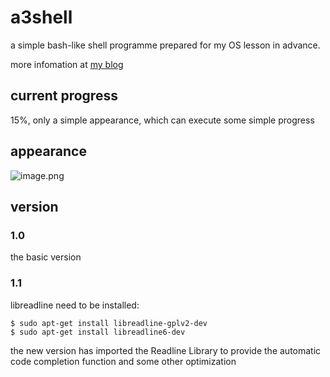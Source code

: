 # a3shell

a simple bash-like shell programme prepared for my OS lesson in advance.

more infomation at [my blog](https://arttnba3.cn/2021/02/21/NOTE-0X02-LINUX-KERNEL-PWN-PART-I/#%e4%b8%83%e3%80%81%e7%bc%96%e5%86%99%e8%87%aa%e5%b7%b1%e7%9a%84shell)

## current progress

15%, only a simple appearance, which can execute some simple progress

## appearance

![image.png](https://i.loli.net/2021/03/05/SOQhFtAaZJI9DrT.png)

## version

### 1.0

the basic version

### 1.1

libreadline need to be installed:

```shell
$ sudo apt-get install libreadline-gplv2-dev
$ sudo apt-get install libreadline6-dev
```

the new version has imported the Readline Library to provide the automatic code completion function and some other optimization